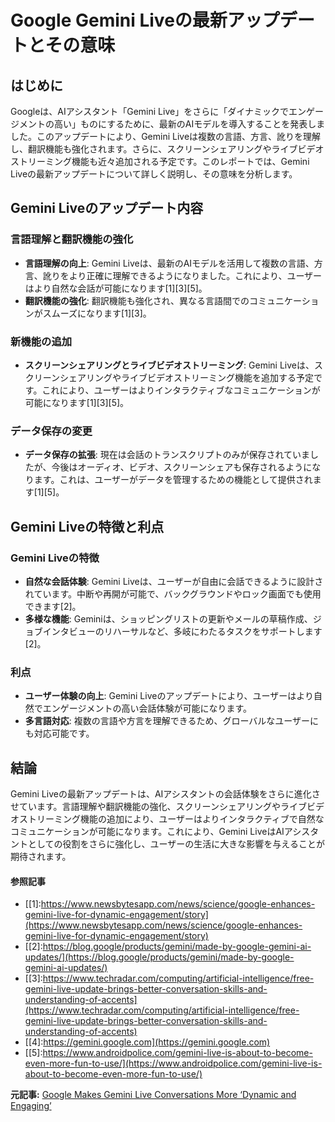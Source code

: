 # Google Gemini Liveの最新アップデートとその意味

## はじめに

Googleは、AIアシスタント「Gemini Live」をさらに「ダイナミックでエンゲージメントの高い」ものにするために、最新のAIモデルを導入することを発表しました。このアップデートにより、Gemini Liveは複数の言語、方言、訛りを理解し、翻訳機能も強化されます。さらに、スクリーンシェアリングやライブビデオストリーミング機能も近々追加される予定です。このレポートでは、Gemini Liveの最新アップデートについて詳しく説明し、その意味を分析します。

## Gemini Liveのアップデート内容

### 言語理解と翻訳機能の強化

- **言語理解の向上**: Gemini Liveは、最新のAIモデルを活用して複数の言語、方言、訛りをより正確に理解できるようになりました。これにより、ユーザーはより自然な会話が可能になります[1][3][5]。
- **翻訳機能の強化**: 翻訳機能も強化され、異なる言語間でのコミュニケーションがスムーズになります[1][3]。

### 新機能の追加

- **スクリーンシェアリングとライブビデオストリーミング**: Gemini Liveは、スクリーンシェアリングやライブビデオストリーミング機能を追加する予定です。これにより、ユーザーはよりインタラクティブなコミュニケーションが可能になります[1][3][5]。

### データ保存の変更

- **データ保存の拡張**: 現在は会話のトランスクリプトのみが保存されていましたが、今後はオーディオ、ビデオ、スクリーンシェアも保存されるようになります。これは、ユーザーがデータを管理するための機能として提供されます[1][5]。

## Gemini Liveの特徴と利点

### Gemini Liveの特徴

- **自然な会話体験**: Gemini Liveは、ユーザーが自由に会話できるように設計されています。中断や再開が可能で、バックグラウンドやロック画面でも使用できます[2]。
- **多様な機能**: Geminiは、ショッピングリストの更新やメールの草稿作成、ジョブインタビューのリハーサルなど、多岐にわたるタスクをサポートします[2]。

### 利点

- **ユーザー体験の向上**: Gemini Liveのアップデートにより、ユーザーはより自然でエンゲージメントの高い会話体験が可能になります。
- **多言語対応**: 複数の言語や方言を理解できるため、グローバルなユーザーにも対応可能です。

## 結論

Gemini Liveの最新アップデートは、AIアシスタントの会話体験をさらに進化させています。言語理解や翻訳機能の強化、スクリーンシェアリングやライブビデオストリーミング機能の追加により、ユーザーはよりインタラクティブで自然なコミュニケーションが可能になります。これにより、Gemini LiveはAIアシスタントとしての役割をさらに強化し、ユーザーの生活に大きな影響を与えることが期待されます。

#### 参照記事
- [[1]:https://www.newsbytesapp.com/news/science/google-enhances-gemini-live-for-dynamic-engagement/story](https://www.newsbytesapp.com/news/science/google-enhances-gemini-live-for-dynamic-engagement/story)
- [[2]:https://blog.google/products/gemini/made-by-google-gemini-ai-updates/](https://blog.google/products/gemini/made-by-google-gemini-ai-updates/)
- [[3]:https://www.techradar.com/computing/artificial-intelligence/free-gemini-live-update-brings-better-conversation-skills-and-understanding-of-accents](https://www.techradar.com/computing/artificial-intelligence/free-gemini-live-update-brings-better-conversation-skills-and-understanding-of-accents)
- [[4]:https://gemini.google.com](https://gemini.google.com)
- [[5]:https://www.androidpolice.com/gemini-live-is-about-to-become-even-more-fun-to-use/](https://www.androidpolice.com/gemini-live-is-about-to-become-even-more-fun-to-use/)


**元記事:** [Google Makes Gemini Live Conversations More ‘Dynamic and Engaging’](https://www.themobileindian.com/news/google-makes-gemini-live-conversations-more-dynamic-and-engaging)